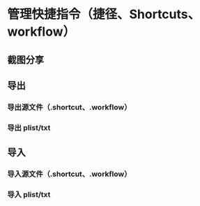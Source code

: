 # 管理快捷指令（捷径、Shortcuts、workflow）


## 截图分享

## 导出

### 导出源文件（.shortcut、.workflow）

### 导出 plist/txt

## 导入

### 导入源文件（.shortcut、.workflow）

### 导入 plist/txt
